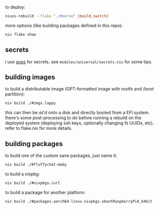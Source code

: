 to deploy:

```sh
nixos-rebuild --flake "./#servo" {build,switch}
```

more options (like building packages defined in this repo):

```sh
nix flake show
```


## secrets

i use [sops](https://github.com/Mic92/sops-nix) for secrets.
see `modules/universal/secrets.nix` for some tips.

## building images

to build a distributable image (GPT-formatted image with rootfs and /boot partition):
```sh
nix build ./#imgs.lappy
```
this can then be `dd`'d onto a disk and directly booted from a EFI system.
there's some post-processing to do before running a rebuild on the deployed system (deploying ssh keys, optionally changing fs UUIDs, etc).
refer to flake.nix for more details.

## building packages

to build one of the custom sane packages, just name it:

```sh
nix build ./#fluffychat-moby
```

to build a nixpkg:

```sh
nix build ./#nixpkgs.curl
```

to build a package for another platform:

```sh
nix build ./#packages.aarch64-linux.nixpkgs.ubootRaspberryPi4_64bit
```
